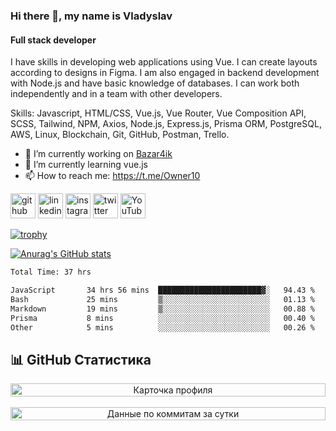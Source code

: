 ### Hi there 👋, my name is Vladyslav
#### Full stack developer
I have skills in developing web applications using Vue. I can create layouts according to designs in Figma. I am also engaged in backend development with Node.js and have basic knowledge of databases. I can work both independently and in a team with other developers.

Skills: Javascript, HTML/CSS, Vue.js, Vue Router, Vue Composition API, SCSS, Tailwind, NPM, Axios, Node.js, Express.js, Prisma ORM, PostgreSQL, AWS, Linux, Blockchain, Git, GitHub, Postman, Trello.

- 🔭 I’m currently working on [Bazar4ik](https://github.com/owner6/bazar4ik-front)
- 🌱 I’m currently learning vue.js
- 📫 How to reach me: https://t.me/Owner10


[<img src='https://cdn.jsdelivr.net/npm/simple-icons@3.0.1/icons/github.svg' alt='github' height='40'>](https://github.com/owner6)  [<img src='https://cdn.jsdelivr.net/npm/simple-icons@3.0.1/icons/linkedin.svg' alt='linkedin' height='40'>](https://www.linkedin.com/in/https://www.linkedin.com/in/vladyslav-onyshchenko//)  [<img src='https://cdn.jsdelivr.net/npm/simple-icons@3.0.1/icons/instagram.svg' alt='instagram' height='40'>](https://www.instagram.com/https://www.instagram.com/onishchenko893//)  [<img src='https://cdn.jsdelivr.net/npm/simple-icons@3.0.1/icons/twitter.svg' alt='twitter' height='40'>](https://twitter.com/https://x.com/owner11471)  [<img src='https://cdn.jsdelivr.net/npm/simple-icons@3.0.1/icons/youtube.svg' alt='YouTube' height='40'>](https://www.youtube.com/channel/@OwnersGuide-)

[![trophy](https://github-profile-trophy.vercel.app/?username=owner6)](https://github.com/ryo-ma/github-profile-trophy)

[![Anurag's GitHub stats](https://github-readme-stats.vercel.app/api?username=owner6)](https://github.com/owner6/github-readme-stats)

<!--START_SECTION:waka-->

```txt
Total Time: 37 hrs

JavaScript       34 hrs 56 mins  ███████████████████████▓░   94.43 %
Bash             25 mins         ▒░░░░░░░░░░░░░░░░░░░░░░░░   01.13 %
Markdown         19 mins         ▒░░░░░░░░░░░░░░░░░░░░░░░░   00.88 %
Prisma           8 mins          ░░░░░░░░░░░░░░░░░░░░░░░░░   00.40 %
Other            5 mins          ░░░░░░░░░░░░░░░░░░░░░░░░░   00.26 %
```

<!--END_SECTION:waka-->


## 📊 GitHub Статистика

<div align="center" style="display: flex; flex-wrap: wrap; justify-content: space-between;">
  <img src="https://github-profile-summary-cards.vercel.app/api/cards/profile-details?username=owner6&theme=solarized_dark" alt="Карточка профиля" width="100%"/>
</div>

<br>

<div align="center" style="display: flex; flex-wrap: wrap; justify-content: space-between;">
  <img src="https://github-profile-summary-cards.vercel.app/api/cards/productive-time?username=owner6&theme=solarized_dark" alt="Данные по коммитам за сутки" width="100%"/>
</div>


